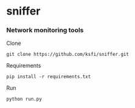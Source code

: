 # sniffer

### Network monitoring tools



Clone
```
git clone https://github.com/ksfi/sniffer.git
```

Requirements
```
pip install -r requirements.txt
```

Run
```
python run.py
```
